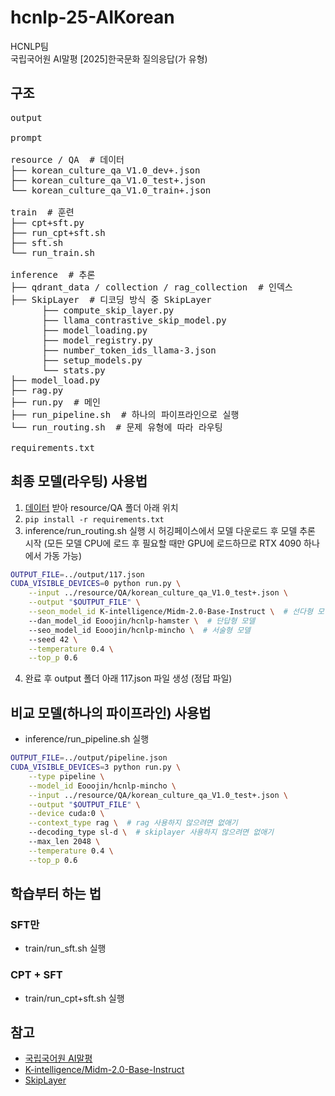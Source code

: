 # hcnlp-25-AIKorean
HCNLP팀 \
국립국어원 AI말평 [2025]한국문화 질의응답(가 유형)

## 구조
<pre>
output
  
prompt
  
resource / QA  # 데이터
├── korean_culture_qa_V1.0_dev+.json
├── korean_culture_qa_V1.0_test+.json
└── korean_culture_qa_V1.0_train+.json

train  # 훈련
├── cpt+sft.py
├── run_cpt+sft.sh
├── sft.sh
└── run_train.sh
  
inference  # 추론
├── qdrant_data / collection / rag_collection  # 인덱스
├── SkipLayer  # 디코딩 방식 중 SkipLayer
      ├── compute_skip_layer.py
      ├── llama_contrastive_skip_model.py
      ├── model_loading.py
      ├── model_registry.py
      ├── number_token_ids_llama-3.json
      ├── setup_models.py
      └── stats.py
├── model_load.py
├── rag.py
├── run.py  # 메인
├── run_pipeline.sh  # 하나의 파이프라인으로 실행
└── run_routing.sh  # 문제 유형에 따라 라우팅

requirements.txt</pre>

## 최종 모델(라우팅) 사용법
1. [데이터](https://kli.korean.go.kr/benchmark/taskOrdtm/taskDownload.do?taskOrdtmId=180&clCd=ING_TASK&subMenuId=sub02) 받아 resource/QA 폴더 아래 위치
2. ```pip install -r requirements.txt```
3. inference/run_routing.sh 실행 시 허깅페이스에서 모델 다운로드 후 모델 추론 시작 (모든 모델 CPU에 로드 후 필요할 때만 GPU에 로드하므로 RTX 4090 하나에서 가동 가능)
```bash
OUTPUT_FILE=../output/117.json
CUDA_VISIBLE_DEVICES=0 python run.py \
    --input ../resource/QA/korean_culture_qa_V1.0_test+.json \
    --output "$OUTPUT_FILE" \
    --seon_model_id K-intelligence/Midm-2.0-Base-Instruct \  # 선다형 모델
    --dan_model_id Eooojin/hcnlp-hamster \  # 단답형 모델
    --seo_model_id Eooojin/hcnlp-mincho \  # 서술형 모델
    --seed 42 \
    --temperature 0.4 \
    --top_p 0.6
```
4. 완료 후 output 폴더 아래 117.json 파일 생성 (정답 파일)

## 비교 모델(하나의 파이프라인) 사용법
- inference/run_pipeline.sh 실행
```bash
OUTPUT_FILE=../output/pipeline.json
CUDA_VISIBLE_DEVICES=3 python run.py \
    --type pipeline \
    --model_id Eooojin/hcnlp-mincho \
    --input ../resource/QA/korean_culture_qa_V1.0_test+.json \
    --output "$OUTPUT_FILE" \
    --device cuda:0 \
    --context_type rag \  # rag 사용하지 않으려면 없애기
    --decoding_type sl-d \  # skiplayer 사용하지 않으려면 없애기
    --max_len 2048 \
    --temperature 0.4 \
    --top_p 0.6
```


## 학습부터 하는 법
### SFT만
- train/run_sft.sh 실행
### CPT + SFT
- train/run_cpt+sft.sh 실행


## 참고
- [국립국어원 AI말평](https://kli.korean.go.kr/benchmark/home.do?lang=ko)
- [K-intelligence/Midm-2.0-Base-Instruct](https://huggingface.co/K-intelligence/Midm-2.0-Base-Instruct/tree/main)
- [SkipLayer](https://github.com/NJUNLP/SkipLayerCD)

